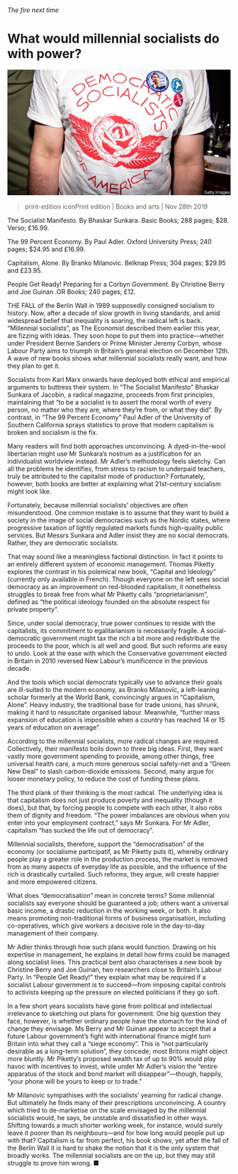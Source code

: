 ###### The fire next time

# What would millennial socialists do with power? 

![image](images/20191130_BKP005_1.jpg) 

> print-edition iconPrint edition | Books and arts | Nov 28th 2019 

The Socialist Manifesto. By Bhaskar Sunkara. Basic Books; 288 pages; $28. Verso; £16.99. 

The 99 Percent Economy. By Paul Adler. Oxford University Press; 240 pages; $24.95 and £16.99. 

Capitalism, Alone. By Branko Milanovic. Belknap Press; 304 pages; $29.95 and £23.95. 

People Get Ready! Preparing for a Corbyn Government. By Christine Berry and Joe Guinan .OR Books; 240 pages; £12. 

THE FALL of the Berlin Wall in 1989 supposedly consigned socialism to history. Now, after a decade of slow growth in living standards, and amid widespread belief that inequality is soaring, the radical left is back. “Millennial socialists”, as The Economist described them earlier this year, are fizzing with ideas. They soon hope to put them into practice—whether under President Bernie Sanders or Prime Minister Jeremy Corbyn, whose Labour Party aims to triumph in Britain’s general election on December 12th. A wave of new books shows what millennial socialists really want, and how they plan to get it. 

Socialists from Karl Marx onwards have deployed both ethical and empirical arguments to buttress their system. In “The Socialist Manifesto” Bhaskar Sunkara of Jacobin, a radical magazine, proceeds from first principles, maintaining that “to be a socialist is to assert the moral worth of every person, no matter who they are, where they’re from, or what they did”. By contrast, in “The 99 Percent Economy” Paul Adler of the University of Southern California sprays statistics to prove that modern capitalism is broken and socialism is the fix. 

Many readers will find both approaches unconvincing. A dyed-in-the-wool libertarian might use Mr Sunkara’s nostrum as a justification for an individualist worldview instead. Mr Adler’s methodology feels sketchy. Can all the problems he identifies, from stress to racism to underpaid teachers, truly be attributed to the capitalist mode of production? Fortunately, however, both books are better at explaining what 21st-century socialism might look like. 

Fortunately, because millennial socialists’ objectives are often misunderstood. One common mistake is to assume that they want to build a society in the image of social democracies such as the Nordic states, where progressive taxation of lightly regulated markets funds high-quality public services. But Messrs Sunkara and Adler insist they are no social democrats. Rather, they are democratic socialists. 

That may sound like a meaningless factional distinction. In fact it points to an entirely different system of economic management. Thomas Piketty explores the contrast in his polemical new book, “Capital and Ideology” (currently only available in French). Though everyone on the left sees social democracy as an improvement on red-blooded capitalism, it nonetheless struggles to break free from what Mr Piketty calls “proprietarianism”, defined as “the political ideology founded on the absolute respect for private property”. 

Since, under social democracy, true power continues to reside with the capitalists, its commitment to egalitarianism is necessarily fragile. A social-democratic government might tax the rich a bit more and redistribute the proceeds to the poor, which is all well and good. But such reforms are easy to undo. Look at the ease with which the Conservative government elected in Britain in 2010 reversed New Labour’s munificence in the previous decade. 

And the tools which social democrats typically use to advance their goals are ill-suited to the modern economy, as Branko Milanovic, a left-leaning scholar formerly at the World Bank, convincingly argues in “Capitalism, Alone”. Heavy industry, the traditional base for trade unions, has shrunk, making it hard to resuscitate organised labour. Meanwhile, “further mass expansion of education is impossible when a country has reached 14 or 15 years of education on average”. 

According to the millennial socialists, more radical changes are required. Collectively, their manifesto boils down to three big ideas. First, they want vastly more government spending to provide, among other things, free universal health care, a much more generous social safety-net and a “Green New Deal” to slash carbon-dioxide emissions. Second, many argue for looser monetary policy, to reduce the cost of funding these plans. 

The third plank of their thinking is the most radical. The underlying idea is that capitalism does not just produce poverty and inequality (though it does), but that, by forcing people to compete with each other, it also robs them of dignity and freedom. “The power imbalances are obvious when you enter into your employment contract,” says Mr Sunkara. For Mr Adler, capitalism “has sucked the life out of democracy”. 

Millennial socialists, therefore, support the “democratisation” of the economy (or socialisme participatif, as Mr Piketty puts it), whereby ordinary people play a greater role in the production process, the market is removed from as many aspects of everyday life as possible, and the influence of the rich is drastically curtailed. Such reforms, they argue, will create happier and more empowered citizens. 

What does “democratisation” mean in concrete terms? Some millennial socialists say everyone should be guaranteed a job; others want a universal basic income, a drastic reduction in the working week, or both. It also means promoting non-traditional forms of business organisation, including co-operatives, which give workers a decisive role in the day-to-day management of their company. 

Mr Adler thinks through how such plans would function. Drawing on his expertise in management, he explains in detail how firms could be managed along socialist lines. This practical bent also characterises a new book by Christine Berry and Joe Guinan, two researchers close to Britain’s Labour Party. In “People Get Ready!” they explain what may be required if a socialist Labour government is to succeed—from imposing capital controls to activists keeping up the pressure on elected politicians if they go soft. 

In a few short years socialists have gone from political and intellectual irrelevance to sketching out plans for government. One big question they face, however, is whether ordinary people have the stomach for the kind of change they envisage. Ms Berry and Mr Guinan appear to accept that a future Labour government’s fight with international finance might turn Britain into what they call a “siege economy”. This is “not particularly desirable as a long-term solution”, they concede; most Britons might object more bluntly. Mr Piketty’s proposed wealth tax of up to 90% would play havoc with incentives to invest, while under Mr Adler’s vision the “entire apparatus of the stock and bond market will disappear”—though, happily, “your phone will be yours to keep or to trade.” 

Mr Milanovic sympathises with the socialists’ yearning for radical change. But ultimately he finds many of their prescriptions unconvincing. A country which tried to de-marketise on the scale envisaged by the millennial socialists would, he says, be unstable and dissatisfied in other ways. Shifting towards a much shorter working week, for instance, would surely leave it poorer than its neighbours—and for how long would people put up with that? Capitalism is far from perfect, his book shows, yet after the fall of the Berlin Wall it is hard to shake the notion that it is the only system that broadly works. The millennial socialists are on the up, but they may still struggle to prove him wrong. ■ 

